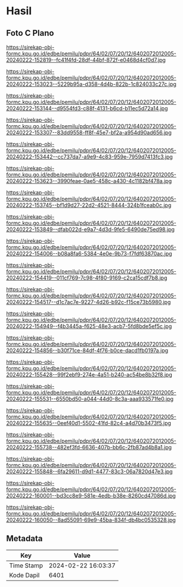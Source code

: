 # Hasil

## Foto C Plano

https://sirekap-obj-formc.kpu.go.id/edbe/pemilu/pdpr/64/02/07/20/12/6402072012005-20240222-152819--fc41f4fd-28df-44bf-872f-e0468d4cf0d7.jpg

https://sirekap-obj-formc.kpu.go.id/edbe/pemilu/pdpr/64/02/07/20/12/6402072012005-20240222-153023--5229b95a-d358-4d4b-822b-1c824033c27c.jpg

https://sirekap-obj-formc.kpu.go.id/edbe/pemilu/pdpr/64/02/07/20/12/6402072012005-20240222-153144--d9554fd3-c88f-4131-b6cd-b11ec5d72a14.jpg

https://sirekap-obj-formc.kpu.go.id/edbe/pemilu/pdpr/64/02/07/20/12/6402072012005-20240222-153307--83dd9558-ff8f-45e7-bf2a-a954d90ad656.jpg

https://sirekap-obj-formc.kpu.go.id/edbe/pemilu/pdpr/64/02/07/20/12/6402072012005-20240222-153442--cc737da7-a9e9-4c83-959e-7959d7413fc3.jpg

https://sirekap-obj-formc.kpu.go.id/edbe/pemilu/pdpr/64/02/07/20/12/6402072012005-20240222-153623--3990feae-0ae5-458c-a430-4c1182bf478a.jpg

https://sirekap-obj-formc.kpu.go.id/edbe/pemilu/pdpr/64/02/07/20/12/6402072012005-20240222-153745--bf1d9d27-22d2-4521-8444-324b1fceab0c.jpg

https://sirekap-obj-formc.kpu.go.id/edbe/pemilu/pdpr/64/02/07/20/12/6402072012005-20240222-153849--dfab022d-e9a7-4d3d-9fe5-6490de75ed98.jpg

https://sirekap-obj-formc.kpu.go.id/edbe/pemilu/pdpr/64/02/07/20/12/6402072012005-20240222-154006--b08a8fa6-5384-4e0e-9b73-f7fdf63870ac.jpg

https://sirekap-obj-formc.kpu.go.id/edbe/pemilu/pdpr/64/02/07/20/12/6402072012005-20240222-154419--011cf769-7c98-4f80-9169-c2ca15cdf7b8.jpg

https://sirekap-obj-formc.kpu.go.id/edbe/pemilu/pdpr/64/02/07/20/12/6402072012005-20240222-154517--d1c7ac7e-9227-4d26-b92c-f15ce73b5980.jpg

https://sirekap-obj-formc.kpu.go.id/edbe/pemilu/pdpr/64/02/07/20/12/6402072012005-20240222-154949--f4b3445a-f625-48e3-acb7-5fd8bde5ef5c.jpg

https://sirekap-obj-formc.kpu.go.id/edbe/pemilu/pdpr/64/02/07/20/12/6402072012005-20240222-154856--b30f71ce-84df-4f76-b0ce-dacd1fb0197a.jpg

https://sirekap-obj-formc.kpu.go.id/edbe/pemilu/pdpr/64/02/07/20/12/6402072012005-20240222-155428--99f2ebf9-274e-4a51-b240-ac54be8b32f8.jpg

https://sirekap-obj-formc.kpu.go.id/edbe/pemilu/pdpr/64/02/07/20/12/6402072012005-20240222-155531--6550bd50-a044-44d0-8c3a-aaa933571fe0.jpg

https://sirekap-obj-formc.kpu.go.id/edbe/pemilu/pdpr/64/02/07/20/12/6402072012005-20240222-155635--0eef40d1-5502-41fd-82c4-a4d70b3473f5.jpg

https://sirekap-obj-formc.kpu.go.id/edbe/pemilu/pdpr/64/02/07/20/12/6402072012005-20240222-155738--482ef3fd-6636-407b-bb6c-2fb87ad4b8a1.jpg

https://sirekap-obj-formc.kpu.go.id/edbe/pemilu/pdpr/64/02/07/20/12/6402072012005-20240222-155848--6fa29611-d9d1-4477-83c3-06a7820d47e3.jpg

https://sirekap-obj-formc.kpu.go.id/edbe/pemilu/pdpr/64/02/07/20/12/6402072012005-20240222-160001--bd3cc8e9-581e-4edb-b38e-8260cd47086d.jpg

https://sirekap-obj-formc.kpu.go.id/edbe/pemilu/pdpr/64/02/07/20/12/6402072012005-20240222-160050--8ad55091-69e9-45ba-834f-db4bc0535328.jpg


## Metadata

| Key        | Value               |
| ---------- | ------------------- |
| Time Stamp | 2024-02-22 16:03:37 |
| Kode Dapil | 6401                |



